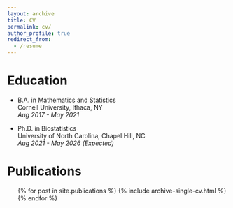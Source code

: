```yaml
---
layout: archive
title: CV
permalink: cv/
author_profile: true
redirect_from:
  - /resume
---
```



Education
======
* B.A. in Mathematics and Statistics  
Cornell University, Ithaca, NY  
*Aug 2017 - May 2021*

* Ph.D. in Biostatistics  
University of North Carolina, Chapel Hill, NC  
*Aug 2021 - May 2026 (Expected)*



Publications
======
  <ul>{% for post in site.publications %}
    {% include archive-single-cv.html %}
  {% endfor %}</ul>

